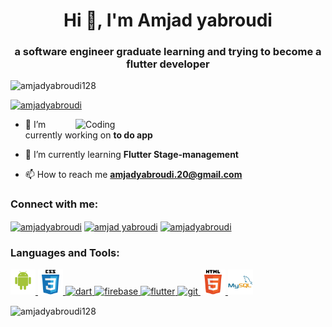 <h1 align="center">Hi 👋, I'm Amjad yabroudi</h1>
<h3 align="center">a software engineer graduate learning and trying to become a flutter developer</h3>

<p align="left"> <img src="https://komarev.com/ghpvc/?username=amjadyabroudi128&label=Profile%20views&color=0e75b6&style=flat" alt="amjadyabroudi128" /> </p>

<p align="left"> <a href="https://twitter.com/amjadyabroudi" target="blank"><img src="https://img.shields.io/twitter/follow/amjadyabroudi?logo=twitter&style=for-the-badge" alt="amjadyabroudi" /></a> </p>

<img align="right" alt="Coding" width="400" src="https://media.tenor.com/oTeBa4EVepMAAAAM/business-cat-working.gif">

- 🔭 I’m currently working on **to do app**

- 🌱 I’m currently learning **Flutter Stage-management**

- 📫 How to reach me **amjadyabroudi.20@gmail.com**

<h3 align="left">Connect with me:</h3>
<p align="left">
<a href="https://twitter.com/amjadyabroudi" target="blank"><img align="center" src="https://raw.githubusercontent.com/rahuldkjain/github-profile-readme-generator/master/src/images/icons/Social/twitter.svg" alt="amjadyabroudi" height="30" width="40" /></a>
<a href="https://linkedin.com/in/amjad yabroudi" target="blank"><img align="center" src="https://raw.githubusercontent.com/rahuldkjain/github-profile-readme-generator/master/src/images/icons/Social/linked-in-alt.svg" alt="amjad yabroudi" height="30" width="40" /></a>
<a href="https://instagram.com/amjadyabroudi" target="blank"><img align="center" src="https://raw.githubusercontent.com/rahuldkjain/github-profile-readme-generator/master/src/images/icons/Social/instagram.svg" alt="amjadyabroudi" height="30" width="40" /></a>
</p>

<h3 align="left">Languages and Tools:</h3>
<p align="left"> <a href="https://developer.android.com" target="_blank" rel="noreferrer"> <img src="https://raw.githubusercontent.com/devicons/devicon/master/icons/android/android-original-wordmark.svg" alt="android" width="40" height="40"/> </a> <a href="https://www.w3schools.com/css/" target="_blank" rel="noreferrer"> <img src="https://raw.githubusercontent.com/devicons/devicon/master/icons/css3/css3-original-wordmark.svg" alt="css3" width="40" height="40"/> </a> <a href="https://dart.dev" target="_blank" rel="noreferrer"> <img src="https://www.vectorlogo.zone/logos/dartlang/dartlang-icon.svg" alt="dart" width="40" height="40"/> </a> <a href="https://firebase.google.com/" target="_blank" rel="noreferrer"> <img src="https://www.vectorlogo.zone/logos/firebase/firebase-icon.svg" alt="firebase" width="40" height="40"/> </a> <a href="https://flutter.dev" target="_blank" rel="noreferrer"> <img src="https://www.vectorlogo.zone/logos/flutterio/flutterio-icon.svg" alt="flutter" width="40" height="40"/> </a> <a href="https://git-scm.com/" target="_blank" rel="noreferrer"> <img src="https://www.vectorlogo.zone/logos/git-scm/git-scm-icon.svg" alt="git" width="40" height="40"/> </a> <a href="https://www.w3.org/html/" target="_blank" rel="noreferrer"> <img src="https://raw.githubusercontent.com/devicons/devicon/master/icons/html5/html5-original-wordmark.svg" alt="html5" width="40" height="40"/> </a> <a href="https://www.mysql.com/" target="_blank" rel="noreferrer"> <img src="https://raw.githubusercontent.com/devicons/devicon/master/icons/mysql/mysql-original-wordmark.svg" alt="mysql" width="40" height="40"/> </a> </p>

<p><img align="center" src="https://github-readme-stats.vercel.app/api/top-langs?username=amjadyabroudi128&show_icons=true&locale=en&layout=compact" alt="amjadyabroudi128" /></p>
